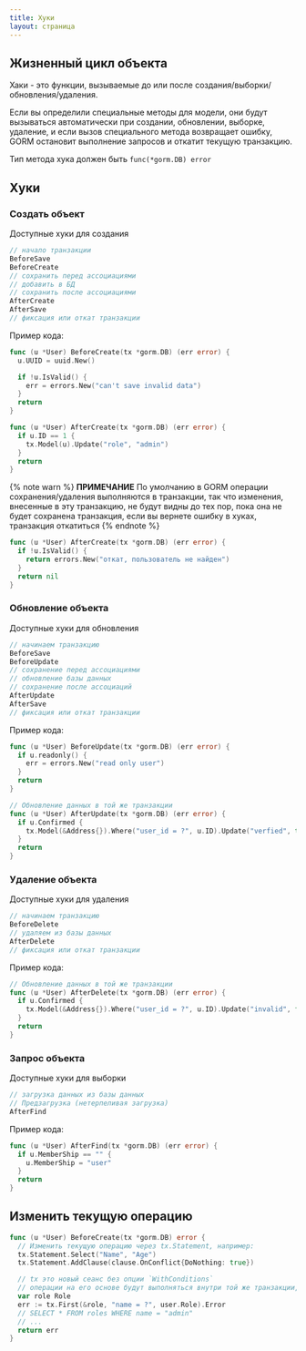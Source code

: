 ```yaml
---
title: Хуки
layout: страница
---
```


## Жизненный цикл объекта

Хаки - это функции, вызываемые до или после создания/выборки/обновления/удаления.

Если вы определили специальные методы для модели, они будут вызываться автоматически при создании, обновлении, выборке, удаление, и если вызов специального метода возвращает ошибку, GORM остановит выполнение запросов и откатит текущую транзакцию.

Тип метода хука должен быть `func(*gorm.DB) error`

## Хуки

### Создать объект

Доступные хуки для создания

```go
// начало транзакции
BeforeSave
BeforeCreate
// сохранить перед ассоциациями
// добавить в БД
// сохранить после ассоциациями
AfterCreate
AfterSave
// фиксация или откат транзакции
```

Пример кода:

```go
func (u *User) BeforeCreate(tx *gorm.DB) (err error) {
  u.UUID = uuid.New()

  if !u.IsValid() {
    err = errors.New("can't save invalid data")
  }
  return
}

func (u *User) AfterCreate(tx *gorm.DB) (err error) {
  if u.ID == 1 {
    tx.Model(u).Update("role", "admin")
  }
  return
}
```

{% note warn %}
**ПРИМЕЧАНИЕ** По умолчанию в GORM операции сохранения/удаления выполняются в транзакции, так что изменения, внесенные в эту транзакцию, не будут видны до тех пор, пока она не будет сохранена транзакция, если вы вернете ошибку в хуках, транзакция откатиться
{% endnote %}

```go
func (u *User) AfterCreate(tx *gorm.DB) (err error) {
  if !u.IsValid() {
    return errors.New("откат, пользователь не найден")
  }
  return nil
}
```

### Обновление объекта

Доступные хуки для обновления

```go
// начинаем транзакцию
BeforeSave
BeforeUpdate
// сохранение перед ассоциациями
// обновление базы данных
// сохранение после ассоциаций
AfterUpdate
AfterSave
// фиксация или откат транзакции
```

Пример кода:

```go
func (u *User) BeforeUpdate(tx *gorm.DB) (err error) {
  if u.readonly() {
    err = errors.New("read only user")
  }
  return
}

// Обновление данных в той же транзакции
func (u *User) AfterUpdate(tx *gorm.DB) (err error) {
  if u.Confirmed {
    tx.Model(&Address{}).Where("user_id = ?", u.ID).Update("verfied", true)
  }
  return
}
```

### Удаление объекта

Доступные хуки для удаления

```go
// начинаем транзакцию
BeforeDelete
// удаляем из базы данных
AfterDelete
// фиксация или откат транзакции
```

Пример кода:

```go
// Обновление данных в той же транзакции
func (u *User) AfterDelete(tx *gorm.DB) (err error) {
  if u.Confirmed {
    tx.Model(&Address{}).Where("user_id = ?", u.ID).Update("invalid", false)
  }
  return
}
```

### Запрос объекта

Доступные хуки для выборки

```go
// загрузка данных из базы данных
// Предзагрузка (нетерпеливая загрузка)
AfterFind
```

Пример кода:

```go
func (u *User) AfterFind(tx *gorm.DB) (err error) {
  if u.MemberShip == "" {
    u.MemberShip = "user"
  }
  return
}
```

## Изменить текущую операцию

```go
func (u *User) BeforeCreate(tx *gorm.DB) error {
  // Изменить текущую операцию через tx.Statement, например:
  tx.Statement.Select("Name", "Age")
  tx.Statement.AddClause(clause.OnConflict{DoNothing: true})

  // tx это новый сеанс без опции `WithConditions`
  // операции на его основе будут выполняться внутри той же транзакции, но без каких-либо текущих условий
  var role Role
  err := tx.First(&role, "name = ?", user.Role).Error
  // SELECT * FROM roles WHERE name = "admin"
  // ...
  return err
}
```

